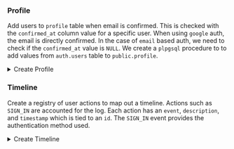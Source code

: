 ### Profile

Add users to `profile` table when email is confirmed. This is checked with the `confirmed_at` column value for a specific user. When using `google` auth, the email is directly confirmed. In the case of `email` based auth, we need to check if the `confirmed_at` value is `NULL`. We create a `plpgsql` procedure to to add values from `auth.users` table to `public.profile`.

<details>
<summary>Create Profile</summary>

```sql
CREATE TABLE public.profile (
  id UUID REFERENCES auth.users PRIMARY KEY,
  email TEXT NOT NULL,
  provider TEXT NOT NULL,
  full_name TEXT,
  avatar_type TEXT NOT NULL DEFAULT 'marble',
  pin TEXT,
  confirmed_at TIMESTAMP WITH TIME ZONE DEFAULT Timezone('utc'::text, Now()) NOT NULL,
  created_at TIMESTAMP WITH TIME ZONE DEFAULT Timezone('utc'::text, Now()) NOT NULL
);

CREATE OR REPLACE FUNCTION public.create_new_profile()
returns TRIGGER AS $$
BEGIN
INSERT INTO public.profile
(
  id,
  email,
  provider,
  full_name,
  confirmed_at,
  created_at
)
VALUES
(
  new.id,
  new.email,
  new.raw_app_meta_data->>'provider',
  new.raw_user_meta_data->>'full_name',
  new.confirmed_at,
  new.created_at
);
return new;
end;$$ language plpgsql security definer;

CREATE TRIGGER on_google_auth AFTER
INSERT ON auth.users FOR EACH ROW WHEN (
new.confirmed_at IS NOT NULL
) EXECUTE PROCEDURE public.create_new_profile();

CREATE TRIGGER on_email_auth AFTER
UPDATE OF confirmed_at ON auth.users FOR EACH ROW
EXECUTE PROCEDURE public.create_new_profile();
```

</details>

### Timeline

Create a registry of user actions to map out a timeline. Actions such as `SIGN_IN` are accounted for the log. Each action has an `event`, `description`, and `timestamp` which is tied to an `id`. The `SIGN_IN` event provides the authentication method used.

<details>
<summary>Create Timeline</summary>

```sql
CREATE TABLE timeline (
  task SERIAL NOT NULL PRIMARY KEY,
  id UUID NOT NULL,
  event TEXT NOT NULL,
  description TEXT NOT NULL,
  timestamp TIMESTAMP WITH TIME ZONE DEFAULT Timezone('utc'::text, Now()) NOT NULL
);

CREATE OR REPLACE FUNCTION public.add_sign_in()
returns TRIGGER AS $$
BEGIN
INSERT INTO public.timeline
(
  id,
  event,
  description,
  timestamp
)
VALUES
(
  new.id,
  'SIGN_IN',
  new.raw_app_meta_data->>'provider',
  new.last_sign_in_at
);
return new;
end;$$ language plpgsql security definer;

CREATE TRIGGER on_sign_in AFTER INSERT OR UPDATE
OF last_sign_in_at ON auth.users FOR EACH ROW WHEN (
  new.last_sign_in_at IS NOT NULL
) EXECUTE PROCEDURE public.add_sign_in();
```

</details>
